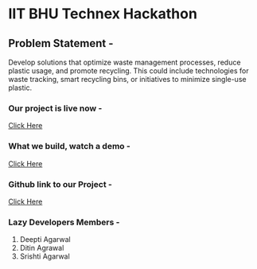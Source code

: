 # IIT BHU Technex Hackathon

## Problem Statement -
 Develop solutions that optimize waste management processes, reduce plastic usage, and promote recycling. This could include technologies for waste tracking, smart recycling bins, or initiatives to minimize single-use plastic.


### Our project is live now -
[Click Here](https://iitbhu-wastix.vercel.app)


### What we build, watch a demo -
[Click Here](https://drive.google.com/drive/folders/1Sy7HRyeIvjj0x3ZfAhY2mCS4L_oqEOWL?usp=sharing)


### Github link to our Project -
[Click Here](https://github.com/ditinagrawal/Technex-Hackathon)


### Lazy Developers Members -
1. Deepti Agarwal
2. Ditin Agrawal
3. Srishti Agarwal